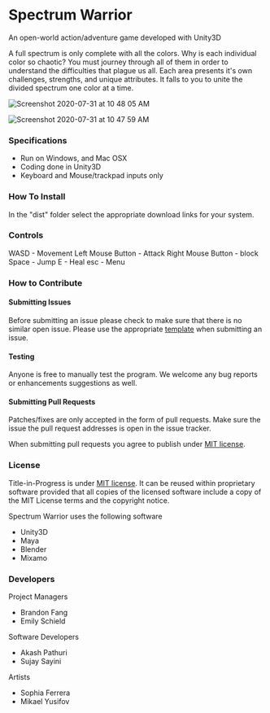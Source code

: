 # Spectrum Warrior
An open-world action/adventure game developed with Unity3D

A full spectrum is only complete with all the colors. Why is each individual color so chaotic? You must journey through all of them in order to understand the difficulties that plague us all. Each area presents it's own challenges, strengths, and unique attributes. It falls to you to unite the divided spectrum one color at a time.

![Screenshot 2020-07-31 at 10 48 05 AM](https://user-images.githubusercontent.com/56122178/89062609-c4b24900-d334-11ea-884d-31d75425b25d.png)

![Screenshot 2020-07-31 at 10 47 59 AM](https://user-images.githubusercontent.com/56122178/89062614-c5e37600-d334-11ea-91aa-c30781b880eb.png)


### Specifications
- Run on Windows, and Mac OSX
- Coding done in Unity3D
- Keyboard and Mouse/trackpad inputs only

### How To Install
In the "dist" folder select the appropriate download links for your system.

### Controls
WASD - Movement
Left Mouse Button - Attack
Right Mouse Button - block
Space - Jump
E - Heal
esc - Menu

### How to Contribute
#### Submitting Issues
Before submitting an issue please check to make sure that there is no similar open issue. Please use the appropriate [template](https://github.com/Hexadoon/color-coded/issues/new/choose) when submitting an issue.

#### Testing
Anyone is free to manually test the program. We welcome any bug reports or enhancements suggestions as well.

#### Submitting Pull Requests
Patches/fixes are only accepted in the form of pull requests. Make sure the issue the pull request addresses is open in the issue tracker.

When submitting pull requests you agree to publish under [MIT license](https://github.com/Hexadoon/color-coded/blob/master/LICENSE).

### License
Title-in-Progress is under [MIT license](https://github.com/Hexadoon/color-coded/blob/master/LICENSE). It can be reused within proprietary software provided that all copies of the licensed software include a copy of the MIT License terms and the copyright notice.

Spectrum Warrior uses the following software
- Unity3D
- Maya
- Blender
- Mixamo
 
### Developers

Project Managers
- Brandon Fang
- Emily Schield

Software Developers
- Akash Pathuri
- Sujay Sayini

Artists
- Sophia Ferrera
- Mikael Yusifov
